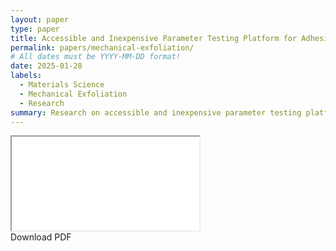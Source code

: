 ```yaml
---
layout: paper
type: paper
title: Accessible and Inexpensive Parameter Testing Platform for Adhesive Removal in Mechanical Exfoliation Procedures
permalink: papers/mechanical-exfoliation/
# All dates must be YYYY-MM-DD format!
date: 2025-01-28
labels:
  - Materials Science
  - Mechanical Exfoliation
  - Research
summary: Research on accessible and inexpensive parameter testing platform for adhesive removal in mechanical exfoliation procedures
---
```


<div class="pdf-container">
  <iframe src="{{ site.baseurl }}/papers/mechanical-exfoliation/Mechanical_Exfoliation.pdf"></iframe>
</div>

<div class="ui center aligned basic segment">
  <div class="ui large button" onclick="window.open('{{ site.baseurl }}/papers/mechanical-exfoliation/Mechanical_Exfoliation.pdf', '_blank')">
    <i class="download icon"></i>
    Download PDF
  </div>
</div>
